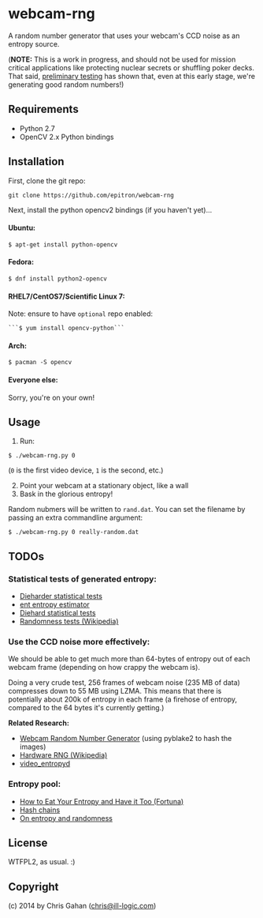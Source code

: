 
# webcam-rng

A random number generator that uses your webcam's CCD noise as an entropy source.

(__NOTE:__ This is a work in progress, and should not be used for mission critical applications like protecting nuclear secrets or shuffling poker decks. That said, [preliminary testing](https://github.com/epitron/webcam-rng/tree/master/tests) has shown that, even at this early stage, we're generating good random numbers!)


## Requirements

* Python 2.7
* OpenCV 2.x Python bindings


## Installation

First, clone the git repo:

  ```git clone https://github.com/epitron/webcam-rng```

Next, install the python opencv2 bindings (if you haven't yet)...

#### Ubuntu:

  ```$ apt-get install python-opencv```

#### Fedora:

   ```$ dnf install python2-opencv```

#### RHEL7/CentOS7/Scientific Linux 7:

Note: ensure to have `optional` repo enabled:

    ```$ yum install opencv-python```

#### Arch:
  
  ```$ pacman -S opencv```

#### Everyone else:

Sorry, you're on your own!


## Usage

1. Run: 

  ```$ ./webcam-rng.py 0```

  (`0` is the first video device, `1` is the second, etc.)

2. Point your webcam at a stationary object, like a wall
3. Bask in the glorious entropy!


Random nubmers will be written to `rand.dat`. You can set the filename by passing an extra commandline argument:

  ```$ ./webcam-rng.py 0 really-random.dat```


## TODOs

### Statistical tests of generated entropy:

* [Dieharder statistical tests](http://www.phy.duke.edu/~rgb/General/dieharder.php)
* [ent entropy estimator](https://www.fourmilab.ch/random/)
* [Diehard statistical tests](https://en.wikipedia.org/wiki/Diehard_tests)
* [Randomness tests (Wikipedia)](https://en.wikipedia.org/wiki/Randomness_test)

### Use the CCD noise more effectively:

We should be able to get much more than 64-bytes of entropy out
of each webcam frame (depending on how crappy the webcam is).

Doing a very crude test, 256 frames of webcam noise (235 MB of data)
compresses down to 55 MB using LZMA. This means that there is potentially
about 200k of entropy in each frame (a firehose of entropy, compared to the
64 bytes it's currently getting.)

__Related Research:__

* [Webcam Random Number Generator](https://pthree.org/2016/06/12/webcam-random-number-generation/) (using pyblake2 to hash the images)
* [Hardware RNG (Wikipedia)](https://en.wikipedia.org/wiki/Hardware_random_number_generator#Using_observed_events)
* [video_entropyd](http://www.vanheusden.com/ved/)
  
### Entropy pool:

* [How to Eat Your Entropy and Have it Too (Fortuna)](http://eprint.iacr.org/2014/167)
* [Hash chains](https://en.wikipedia.org/wiki/Hash_chain)
* [On entropy and randomness](http://lwn.net/Articles/261804/)

## License

  WTFPL2, as usual. :)

## Copyright

(c) 2014 by Chris Gahan (chris@ill-logic.com)
